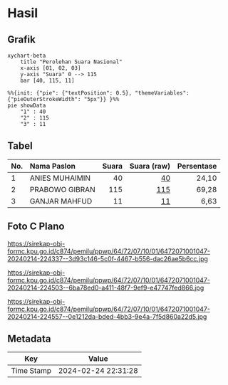# Hasil

## Grafik

```mermaid
xychart-beta
    title "Perolehan Suara Nasional"
    x-axis [01, 02, 03]
    y-axis "Suara" 0 --> 115
    bar [40, 115, 11]
```

```mermaid
%%{init: {"pie": {"textPosition": 0.5}, "themeVariables": {"pieOuterStrokeWidth": "5px"}} }%%
pie showData
    "1" : 40
    "2" : 115
    "3" : 11
```

## Tabel

| No. | Nama Paslon    | Suara | Suara (raw) | Persentase |
|:--- |:-------------- | -----:| -----------:| ----------:|
| 1   | ANIES MUHAIMIN | 40    | [40][p-1]   | 24,10      |
| 2   | PRABOWO GIBRAN | 115   | [115][p-2]  | 69,28      |
| 3   | GANJAR MAHFUD  | 11    | [11][p-3]   | 6,63       |


[p-1]: https://github.com/gigit-pemilu/pemilu-2024/blob/main/pilpres/hitung-suara/sub/64-kalimantan-timur/sub/72-kota-samarinda/sub/07-sambutan/sub/1001-sungai-kapih/sub/047-tps/sub/paslon-1.txt
[p-2]: https://github.com/gigit-pemilu/pemilu-2024/blob/main/pilpres/hitung-suara/sub/64-kalimantan-timur/sub/72-kota-samarinda/sub/07-sambutan/sub/1001-sungai-kapih/sub/047-tps/sub/paslon-2.txt
[p-3]: https://github.com/gigit-pemilu/pemilu-2024/blob/main/pilpres/hitung-suara/sub/64-kalimantan-timur/sub/72-kota-samarinda/sub/07-sambutan/sub/1001-sungai-kapih/sub/047-tps/sub/paslon-3.txt

## Foto C Plano

https://sirekap-obj-formc.kpu.go.id/c874/pemilu/ppwp/64/72/07/10/01/6472071001047-20240214-224337--3d93c146-5c0f-4467-b556-dac26ae5b6cc.jpg

https://sirekap-obj-formc.kpu.go.id/c874/pemilu/ppwp/64/72/07/10/01/6472071001047-20240214-224503--6ba78ed0-a411-48f7-9ef9-e47747fed866.jpg

https://sirekap-obj-formc.kpu.go.id/c874/pemilu/ppwp/64/72/07/10/01/6472071001047-20240214-224557--0e1212da-bded-4bb3-9e4a-7f5d860a22d5.jpg


## Metadata

| Key        | Value               |
| ---------- | ------------------- |
| Time Stamp | 2024-02-24 22:31:28 |



